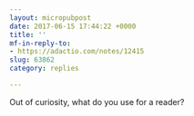 ```yaml
---
layout: micropubpost
date: 2017-06-15 17:44:22 +0000
title: ''
mf-in-reply-to:
- https://adactio.com/notes/12415
slug: 63862
category: replies

---
```

Out of curiosity, what do you use for a reader?
